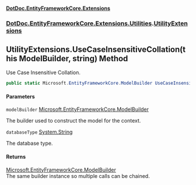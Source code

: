 #### [DotDoc\.EntityFrameworkCore\.Extensions](index.md 'index')
### [DotDoc\.EntityFrameworkCore\.Extensions\.Utilities](DotDoc.EntityFrameworkCore.Extensions.Utilities.md 'DotDoc\.EntityFrameworkCore\.Extensions\.Utilities').[UtilityExtensions](UtilityExtensions.md 'DotDoc\.EntityFrameworkCore\.Extensions\.Utilities\.UtilityExtensions')

## UtilityExtensions\.UseCaseInsensitiveCollation\(this ModelBuilder, string\) Method

Use Case Insensitive Collation\.

```csharp
public static Microsoft.EntityFrameworkCore.ModelBuilder UseCaseInsensitiveCollation(this Microsoft.EntityFrameworkCore.ModelBuilder modelBuilder, string? databaseType);
```
#### Parameters

<a name='DotDoc.EntityFrameworkCore.Extensions.Utilities.UtilityExtensions.UseCaseInsensitiveCollation(thisMicrosoft.EntityFrameworkCore.ModelBuilder,string).modelBuilder'></a>

`modelBuilder` [Microsoft\.EntityFrameworkCore\.ModelBuilder](https://learn.microsoft.com/en-us/dotnet/api/microsoft.entityframeworkcore.modelbuilder 'Microsoft\.EntityFrameworkCore\.ModelBuilder')

The builder used to construct the model for the context\.

<a name='DotDoc.EntityFrameworkCore.Extensions.Utilities.UtilityExtensions.UseCaseInsensitiveCollation(thisMicrosoft.EntityFrameworkCore.ModelBuilder,string).databaseType'></a>

`databaseType` [System\.String](https://learn.microsoft.com/en-us/dotnet/api/system.string 'System\.String')

The database type\.

#### Returns
[Microsoft\.EntityFrameworkCore\.ModelBuilder](https://learn.microsoft.com/en-us/dotnet/api/microsoft.entityframeworkcore.modelbuilder 'Microsoft\.EntityFrameworkCore\.ModelBuilder')  
The same builder instance so multiple calls can be chained\.